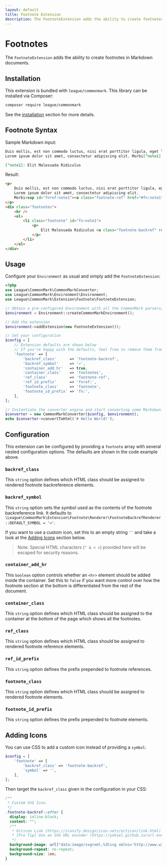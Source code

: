 ```yaml
---
layout: default
title: Footnote Extension
description: The FootnoteExtension adds the ability to create footnotes in Markdown documents.
---
```


# Footnotes

The `FootnoteExtension` adds the ability to create footnotes in Markdown documents.

## Installation

This extension is bundled with `league/commonmark`. This library can be installed via Composer:

~~~bash
composer require league/commonmark
~~~

See the [installation](/2.0/installation/) section for more details.

## Footnote Syntax

Sample Markdown input:

```md
Duis mollis, est non commodo luctus, nisi erat porttitor ligula, eget lacinia odio sem nec elit.
Lorem ipsum dolor sit amet, consectetur adipiscing elit. Morbi[^note1] leo risus, porta ac consectetur ac.

[^note1]: Elit Malesuada Ridiculus
```

Result:

```md
<p>
    Duis mollis, est non commodo luctus, nisi erat porttitor ligula, eget lacinia odio sem nec elit.
    Lorem ipsum dolor sit amet, consectetur adipiscing elit.
    Morbi<sup id="fnref:note1"><a class="footnote-ref" href="#fn:note1" role="doc-noteref">1</a></sup> leo risus, porta ac consectetur ac.
</p>
<div class="footnotes">
    <hr />
    <ol>
        <li class="footnote" id="fn:note1">
            <p>
                Elit Malesuada Ridiculus <a class="footnote-backref" rev="footnote" href="#fnref:note1">↩</a>
            </p>
        </li>
    </ol>
</div>
```

## Usage

Configure your `Environment` as usual and simply add the `FootnoteExtension`:

```php
<?php
use League\CommonMark\CommonMarkConverter;
use League\CommonMark\Environment\Environment;
use League\CommonMark\Extension\Footnote\FootnoteExtension;

// Obtain a pre-configured Environment with all the CommonMark parsers/renderers ready-to-go
$environment = Environment::createCommonMarkEnvironment();

// Add the extension
$environment->addExtension(new FootnoteExtension());

// Set your configuration
$config = [
    // Extension defaults are shown below
    // If you're happy with the defaults, feel free to remove them from this array
    'footnote' => [
        'backref_class'      => 'footnote-backref',
        'backref_symbol'     => '↩',
        'container_add_hr'   => true,
        'container_class'    => 'footnotes',
        'ref_class'          => 'footnote-ref',
        'ref_id_prefix'      => 'fnref:',
        'footnote_class'     => 'footnote',
        'footnote_id_prefix' => 'fn:',
    ],
];

// Instantiate the converter engine and start converting some Markdown!
$converter = new CommonMarkConverter($config, $environment);
echo $converter->convertToHtml('# Hello World!');
```

## Configuration

This extension can be configured by providing a `footnote` array with several nested configuration options.  The defaults are shown in the code example above.

### `backref_class`

This `string` option defines which HTML class should be assigned to rendered footnote backreference elements.

### `backref_symbol`

This `string` option sets the symbol used as the contents of the footnote backreference link. It defaults to `\League\CommonMark\Extension\Footnote\Renderer\FootnoteBackrefRenderer::DEFAULT_SYMBOL = '↩'`.

If you want to use a custom icon, set this to an empty string `''` and take a look at the [Adding Icons](#adding-icons) section below.

> Note: Special HTML characters (`" & < >`) provided here will be escaped for security reasons.

### `container_add_hr`

This `boolean` option controls whether an `<hr>` element should be added inside the container.  Set this to `false` if you want more control over how the footnote section at the bottom is differentiated from the rest of the document.

### `container_class`

This `string` option defines which HTML class should be assigned to the container at the bottom of the page which shows all the footnotes.

### `ref_class`

This `string` option defines which HTML class should be assigned to rendered footnote reference elements.

### `ref_id_prefix`

This `string` option defines the prefix prepended to footnote references.

### `footnote_class`

This `string` option defines which HTML class should be assigned to rendered footnote elements.

### `footnote_id_prefix`

This `string` option defines the prefix prepended to footnote elements.

## Adding Icons

You can use CSS to add a custom icon instead of providing a `symbol`:

```php
$config = [
    'footnote' => [
        'backref_class' => 'footnote-backref',
        'symbol' => '',
    ],
];
```

Then target the `backref_class` given in the configuration in your CSS:

```css
/**
 * Custom SVG Icon.
 */
.footnote-backref::after {
  display: inline-block;
  content: "";
  /**
   * Octicon Link (https://iconify.design/icon-sets/octicon/link.html)
   * [Pro Tip] Use an SVG URL encoder (https://yoksel.github.io/url-encoder).
   */
  background-image: url("data:image/svg+xml,%3Csvg xmlns='http://www.w3.org/2000/svg' aria-hidden='true' style='-ms-transform:rotate(360deg);-webkit-transform:rotate(360deg)' viewBox='0 0 16 16' transform='rotate(360)'%3E%3Cpath fill-rule='evenodd' d='M4 9h1v1H4c-1.5 0-3-1.69-3-3.5S2.55 3 4 3h4c1.45 0 3 1.69 3 3.5 0 1.41-.91 2.72-2 3.25V8.59c.58-.45 1-1.27 1-2.09C10 5.22 8.98 4 8 4H4c-.98 0-2 1.22-2 2.5S3 9 4 9zm9-3h-1v1h1c1 0 2 1.22 2 2.5S13.98 12 13 12H9c-.98 0-2-1.22-2-2.5 0-.83.42-1.64 1-2.09V6.25c-1.09.53-2 1.84-2 3.25C6 11.31 7.55 13 9 13h4c1.45 0 3-1.69 3-3.5S14.5 6 13 6z' fill='%23626262'/%3E%3C/svg%3E");
  background-repeat: no-repeat;
  background-size: 1em;
}
```
